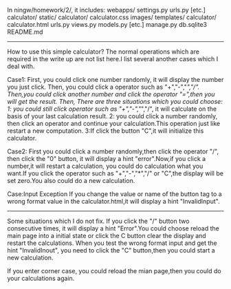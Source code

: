 In ningw/homework/2/, it includes:
    webapps/
        settings.py
        urls.py
        [etc.]
    calculator/
        static/
            calculator/
                calculator.css
            images/
        templates/
            calculator/
                calculator.html
        urls.py
        views.py
        models.py
        [etc.]
    manage.py
    db.sqlite3
    README.md
****************************************************************************************************************
How to use this simple calculator?
The normal operations which are required in the write up are not list here.I list several another cases which I
deal with.

Case1: 
First, you could click one number randomly, it will display the number you just click.
Then, you could click a operator such as "+","-","*","/".
Then,you could click another number and click the operator "=",then you will get the result.
Then, There are three situations which you could choose:
    1: you could still click operator such as "+","-","*","/", it will calculate on the basis
    of your last calculation result.
    2: you could click a number randomly, then click an operator and continue your calculation.This operation
    just like restart a new computation.
    3:If click the button "C",it will initialize this calculator.

Case2:
First you could click a number randomly,then click the operator "/", then click the "0" button, it will display a
hint "error".Now,if you click a number,it will restart a calculation, you could do calculation what you want.If
you click the operator such as "+","-","*","/" or "C",the display will be set zero.You also could do a new
calculation. 

Case:Input Exception
If you change the value or name of the button tag to a wrong format value in the calculator.html,it will display
a hint "InvalidInput".

****************************************************************************************************************
Some situations which I do not fix.
If you click the "/" button two consecutive times, it will display a hint "Error".You could choose reload the
main page into a initial state or click the C button clear the display and restart the calculations.
When you test the wrong format input and get the hint "InvalidInout", you need to click the "C" button,then you
could start a new calculation.

If you enter corner case, you could reload the mian page,then you could do your calculations again.


    